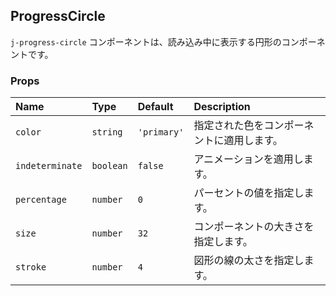 ## ProgressCircle

`j-progress-circle` コンポーネントは、読み込み中に表示する円形のコンポーネントです。

### Props

|Name|Type|Default|Description|
|:--|:--|:--|:--|
|`color`|`string`|`'primary'`|指定された色をコンポーネントに適用します。|
|`indeterminate`|`boolean`|`false`|アニメーションを適用します。|
|`percentage`|`number`|`0`|パーセントの値を指定します。|
|`size`|`number`|`32`|コンポーネントの大きさを指定します。|
|`stroke`|`number`|`4`|図形の線の太さを指定します。|
